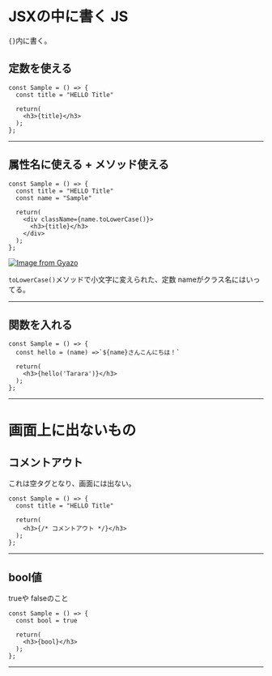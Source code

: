 # JSXの中に書く JS
`{}`内に書く。

## 定数を使える
~~~
const Sample = () => {
  const title = "HELLO Title"

  return(
    <h3>{title}</h3>
  );
};
~~~
***

## 属性名に使える + メソッド使える
~~~
const Sample = () => {
  const title = "HELLO Title"
  const name = "Sample"

  return(
    <div className={name.toLowerCase()}>
      <h3>{title}</h3>
    </div>
  );
};
~~~
[![Image from Gyazo](https://i.gyazo.com/c9f994b3e018f47b7faf551cae0ab8b7.png)](https://gyazo.com/c9f994b3e018f47b7faf551cae0ab8b7)

`toLowerCase()`メソッドで小文字に変えられた、定数 nameがクラス名にはいってる。
***

## 関数を入れる
~~~
const Sample = () => {
  const hello = (name) =>`${name}さんこんにちは！`

  return(
    <h3>{hello('Tarara')}</h3>
  );
};
~~~
***

# 画面上に出ないもの
## コメントアウト
これは空タグとなり、画面には出ない。
~~~
const Sample = () => {
  const title = "HELLO Title"

  return(
    <h3>{/* コメントアウト */}</h3>
  );
};
~~~
***

## bool値
trueや falseのこと
~~~
const Sample = () => {
  const bool = true

  return(
    <h3>{bool}</h3>
  );
};
~~~
***
